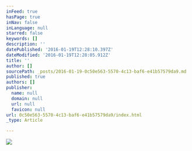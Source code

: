 ```yaml
---
inFeed: true
hasPage: true
inNav: false
inLanguage: null
starred: false
keywords: []
description: ''
datePublished: '2016-01-19T12:28:10.397Z'
dateModified: '2016-01-19T12:28:05.912Z'
title: ''
author: []
sourcePath: _posts/2016-01-19-0c50e563-5570-4c13-baf6-e41b57579da9.md
published: true
authors: []
publisher:
  name: null
  domain: null
  url: null
  favicon: null
url: 0c50e563-5570-4c13-baf6-e41b57579da9/index.html
_type: Article

---
```

![](https://the-grid-user-content.s3-us-west-2.amazonaws.com/e449b1bc-9661-4ad5-9c0b-831923cd05a8.jpg)